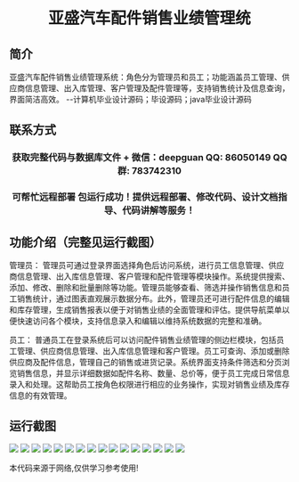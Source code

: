 <p><h1 align="center">亚盛汽车配件销售业绩管理统</h1></p>

## 简介
亚盛汽车配件销售业绩管理系统：角色分为管理员和员工；功能涵盖员工管理、供应商信息管理、出入库管理、客户管理及配件管理等，支持销售统计及信息查询，界面简洁高效。    --计算机毕业设计源码；毕设源码；java毕业设计源码


## 联系方式
<p><h3 align="center">获取完整代码与数据库文件 + 微信：deepguan QQ: 86050149 QQ群: 783742310</h3></p>
<p><h3 align="center">可帮忙远程部署 包运行成功！提供远程部署、修改代码、设计文档指导、代码讲解等服务！</h3></p>

## 功能介绍（完整见运行截图）
管理员： 管理员可通过登录界面选择角色后访问系统，进行员工信息管理、供应商信息管理、出入库信息管理、客户管理和配件管理等模块操作。系统提供搜索、添加、修改、删除和批量删除等功能。管理员能够查看、筛选并操作销售信息和员工销售统计，通过图表直观展示数据分布。此外，管理员还可进行配件信息的编辑和库存管理，生成销售报表以便于对销售业绩的全面管理和评估。提供导航菜单以便快速访问各个模块，支持信息录入和编辑以维持系统数据的完整和准确。

员工： 普通员工在登录系统后可以访问配件销售业绩管理的侧边栏模块，包括员工管理、供应商信息管理、出入库信息管理和客户管理。员工可查询、添加或删除供应商及配件信息，管理自己的销售或进货记录。系统界面支持条件筛选和分页浏览销售信息，并显示详细数据如配件名称、数量、总价等，便于员工完成日常信息录入和处理。这帮助员工按角色权限进行相应的业务操作，实现对销售业绩及库存信息的有效管理。


## 运行截图
![](img/001.jpg)
![](img/002.jpg)
![](img/003.jpg)
![](img/004.jpg)
![](img/005.jpg)
![](img/006.jpg)
![](img/007.jpg)
![](img/008.jpg)
![](img/009.jpg)
![](img/010.jpg)
![](img/011.jpg)
![](img/012.jpg)
![](img/013.jpg)
![](img/014.jpg)
![](img/015.jpg)
![](img/016.jpg)

<p>本代码来源于网络,仅供学习参考使用!</p>
